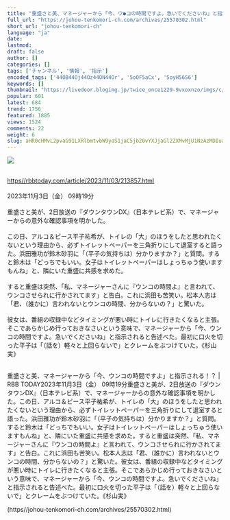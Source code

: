 ```yaml
---
title: "重盛さと美、マネージャーから「今、ウ●コの時間ですよ。急いでくださいね」と指示されるwwwwwwww "
full_url: "https://johou-tenkomori-ch.com/archives/25570302.html"
short_url: "johou-tenkomori-ch"
language: "ja"
date: 
lastmod: 
draft: false
author: []
categories: []
tags: ['チャンネル', '情報', '指示']
encoded_tags: ['44OB44Oj44Oz44ON44Or', '5oOF5aCx', '5oyH56S6']
keywords: []
thumbnail: "https://livedoor.blogimg.jp/twice_once1229-9vxoxnzo/imgs/c/e/ce200d9a-s.jpg"
popular: 601
latest: 684
trend: 1756
featured: 1885
views: 1524
comments: 22
weight: 6
slug: aHR0cHMvL2pvaG91LXRlbmtvbW9yaS1jaC5jb20vYXJjaGl2ZXMvMjU1NzAzMDIuaHRtbA==
---
```


![](https://livedoor.blogimg.jp/twice_once1229-9vxoxnzo/imgs/c/e/ce200d9a-s.jpg)

<div><br> <a target='_blank' href='https//rbbtoday.com/article/2023/11/03/213857.html'>https//rbbtoday.com/article/2023/11/03/213857.html</a> <br> <br> 2023年11月3日（金） 09時19分 <br> <br> 重盛さと美が、2日放送の『ダウンタウンDX』（日本テレビ系）で、マネージャーからの意外な確認事項を明かした。 <br> <br> この日、アルコ＆ピース平子祐希が、トイレの「大」のほうをしたと思われたくないという理由から、必ずトイレットペーパーを三角折りにして退室すると語った。浜田雅功が鈴木砂羽に「（平子の気持ちは）分かりますか？」と質問。すると鈴木は「どっちでもいい。女子はトイレットペーパーはしょっちゅう使いますもんね」と、隣にいた重盛に共感を求めた。 <br> <br> すると重盛は突然、「私、マネージャーさんに『ウンコの時間よ』と言われて、ウンコさせられに行かされてます」と告白。これに浜田も苦笑い。松本人志は「君、（誰かに）言われないとウンコの時間、分からないの？」と驚いた。 <br> <br> 彼女は、番組の収録中などタイミングが悪い時にトイレに行きたくなると主張。そこであらかじめ行っておきなさいという意味で、マネージャーから「今、ウンコの時間ですよ。急いでくださいね」と指示されると告述べた。最初に口火を切った平子は「（話を）軽々と上回らないで」とクレームをぶつけていた。《杉山実》 <br> <br><p>重盛さと美、マネージャーから「今、ウンコの時間ですよ」と指示される！？ | RBB TODAY2023年11月3日（金） 09時19分重盛さと美が、2日放送の『ダウンタウンDX』（日本テレビ系）で、マネージャーからの意外な確認事項を明かした。この日、アルコ＆ピース平子祐希が、トイレの「大」のほうをしたと思われたくないという理由から、必ずトイレットペーパーを三角折りにして退室すると語った。浜田雅功が鈴木砂羽に「（平子の気持ちは）分かりますか？」と質問。すると鈴木は「どっちでもいい。女子はトイレットペーパーはしょっちゅう使いますもんね」と、隣にいた重盛に共感を求めた。すると重盛は突然、「私、マネージャーさんに『ウンコの時間よ』と言われて、ウンコさせられに行かされてます」と告白。これに浜田も苦笑い。松本人志は「君、（誰かに）言われないとウンコの時間、分からないの？」と驚いた。彼女は、番組の収録中などタイミングが悪い時にトイレに行きたくなると主張。そこであらかじめ行っておきなさいという意味で、マネージャーから「今、ウンコの時間ですよ。急いでくださいね」と指示されると告述べた。最初に口火を切った平子は「（話を）軽々と上回らないで」とクレームをぶつけていた。《杉山実》</p></div>

(https//johou-tenkomori-ch.com/archives/25570302.html)
